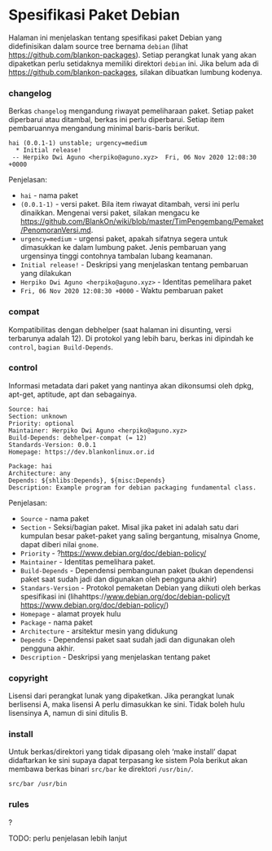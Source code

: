 # Spesifikasi Paket Debian

Halaman ini menjelaskan tentang spesifikasi paket Debian yang didefinisikan dalam source tree bernama `debian` (lihat https://github.com/blankon-packages). Setiap perangkat lunak yang akan dipaketkan perlu setidaknya memiliki direktori `debian` ini. Jika belum ada di https://github.com/blankon-packages, silakan dibuatkan lumbung kodenya.

### changelog

Berkas `changelog` mengandung riwayat pemeliharaan paket. Setiap paket diperbarui atau ditambal, berkas ini perlu diperbarui. Setiap item pembaruannya mengandung minimal baris-baris berikut.

```
hai (0.0.1-1) unstable; urgency=medium
  * Initial release!
 -- Herpiko Dwi Aguno <herpiko@aguno.xyz>  Fri, 06 Nov 2020 12:08:30 +0000
```

Penjelasan:
- `hai` - nama paket
- `(0.0.1-1)` - versi paket. Bila item riwayat ditambah, versi ini perlu dinaikkan. Mengenai versi paket, silakan mengacu ke https://github.com/BlankOn/wiki/blob/master/TimPengembang/Pemaket/PenomoranVersi.md.
- `urgency=medium` - urgensi paket, apakah sifatnya segera untuk dimasukkan ke dalam lumbung paket. Jenis pembaruan yang urgensinya tinggi contohnya tambalan lubang keamanan.
- `Initial release!` - Deskripsi yang menjelaskan tentang pembaruan yang dilakukan
- `Herpiko Dwi Aguno <herpiko@aguno.xyz>` - Identitas pemelihara paket
- `Fri, 06 Nov 2020 12:08:30 +0000` - Waktu pembaruan paket

### compat

Kompatibilitas dengan debhelper (saat halaman ini disunting, versi terbarunya adalah 12). Di protokol yang lebih baru, berkas ini dipindah ke `control`, `bagian Build-Depends`.

### control

Informasi metadata dari paket yang nantinya akan dikonsumsi oleh dpkg, apt-get, aptitude, apt dan sebagainya.
```
Source: hai
Section: unknown
Priority: optional
Maintainer: Herpiko Dwi Aguno <herpiko@aguno.xyz>
Build-Depends: debhelper-compat (= 12)
Standards-Version: 0.0.1
Homepage: https://dev.blankonlinux.or.id

Package: hai
Architecture: any
Depends: ${shlibs:Depends}, ${misc:Depends}
Description: Example program for debian packaging fundamental class.
```

Penjelasan:
- `Source` - nama paket
- `Section` - Seksi/bagian paket. Misal jika paket ini adalah satu dari kumpulan besar paket-paket yang saling bergantung, misalnya Gnome, dapat diberi nilai `gnome`.
- `Priority` - ?https://www.debian.org/doc/debian-policy/
- `Maintainer` - Identitas pemelihara paket.
- `Build-Depends` - Dependensi pembangunan paket (bukan dependensi paket saat sudah jadi dan digunakan oleh pengguna akhir)
- `Standars-Version` - Protokol pemaketan Debian yang diikuti oleh berkas spesifikasi ini (lihahttps://www.debian.org/doc/debian-policy/t https://www.debian.org/doc/debian-policy/)
- `Homepage` - alamat proyek hulu
- `Package` - nama paket
- `Architecture` - arsitektur mesin yang didukung
- `Depends` - Dependensi paket saat sudah jadi dan digunakan oleh pengguna akhir.
- `Description` - Deskripsi yang menjelaskan tentang paket

### copyright

Lisensi dari perangkat lunak yang dipaketkan. Jika perangkat lunak berlisensi A, maka lisensi A perlu dimasukkan ke sini. Tidak boleh hulu lisensinya A, namun di sini ditulis B.

### install

Untuk berkas/direktori yang tidak dipasang oleh ‘make install’ dapat didaftarkan ke sini supaya dapat terpasang ke sistem
Pola berikut akan membawa berkas binari `src/bar` ke direktori `/usr/bin/`.

```
src/bar /usr/bin
```

### rules

?

TODO: perlu penjelasan lebih lanjut

###
